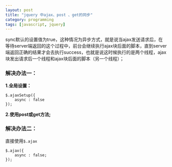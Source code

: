```yaml
---
layout: post
title: "jquery 中ajax、post 、get的同步"
category: programming
tags: [javascript, jquery]
---
```


sync默认的设置值为true，这种情况为异步方式，就是说当ajax发送请求后，在等待server端返回的这个过程中，前台会继续执行ajax块后面的脚本，直到server端返回正确的结果才会去执行success，也就是说这时候执行的是两个线程，ajax块发出请求后一个线程和ajax块后面的脚本（另一个线程）；

### 解决办法一：

**1.全局设置：**  

	$.ajaxSetup({   
		async : false  
	});  

**2.使用post或get方法;**	

<!--break-->

### 解决办法二：

直接使用`$.ajax`  

	$.ajax({   
		async : false;
	});  
	